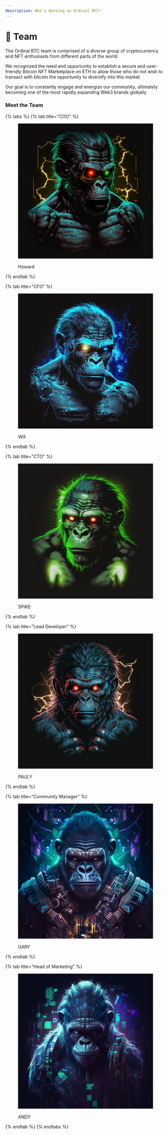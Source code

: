```yaml
---
description: Who's Working on Ordinal BTC?
---
```


# 👬 Team

The Ordinal BTC team is comprised of a diverse group of cryptocurrency and NFT enthusiasts from different parts of the world.

We recognized the need and opportunity to establish a secure and user-friendly Bitcoin NFT Marketplace on ETH to allow those who do not wish to transact with bitcoin the opportunity to diversify into this market

Our goal is to constantly engage and energize our community, ultimately becoming one of the most rapidly expanding Web3 brands globally.

### Meet the Team

{% tabs %}
{% tab title="COO" %}
<figure><img src="../.gitbook/assets/image_2023-02-27_23-17-26.png" alt=""><figcaption><p>Howard</p></figcaption></figure>
{% endtab %}

{% tab title="CFO" %}
<figure><img src="../.gitbook/assets/image_2023-02-27_23-17-49.png" alt=""><figcaption><p>Will</p></figcaption></figure>
{% endtab %}

{% tab title="CTO" %}


<figure><img src="../.gitbook/assets/image_2023-02-27_23-16-00.png" alt=""><figcaption><p>SPIKE</p></figcaption></figure>
{% endtab %}

{% tab title="Lead Developer" %}


<figure><img src="../.gitbook/assets/image_2023-02-27_23-16-27.png" alt=""><figcaption><p>PAULY</p></figcaption></figure>
{% endtab %}

{% tab title="Community Manager" %}


<figure><img src="../.gitbook/assets/manager small (1).png" alt=""><figcaption><p>GARY</p></figcaption></figure>
{% endtab %}

{% tab title="Head of Marketing" %}


<figure><img src="../.gitbook/assets/Marketing  small.png" alt=""><figcaption><p>ANDY</p></figcaption></figure>
{% endtab %}
{% endtabs %}
